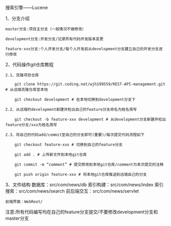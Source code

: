 搜索引擎——Lucene

1、分支介绍

	master分支:项目主分支（一般情况不做修改）

	development分支:开发分支/记录所有代码开发版本变更

	feature-xxx分支:个人开发分支/每个人开发前从development分支建立自己的开发分支进行修改

2、代码操作git仓库教程

	2.1、克隆项目仓库

		git clone https://git.coding.net/wjh199559/REST-API-management.git # 从远端克隆仓库至本地

		git checkout development # 在本地切换到development分支下

	2.2、从远端的development新建并检出自己的feature分支命名为姓名简写

		git checkout -b feature-xxx development # 从development分支新建并检出feature分支/xxx为姓名简写

	2.3、将自己的代码add/commit至自己的分支即可(重要)/每次提交代码流程如下

		git checkout feature-xxx # 切换到自己的feature分支

		git add . # 上传新文件到本地git仓库

		git commit -m “comment” # 提交修改到本地git仓库/comment为本次提交的注释

		git push origin feature-xxx # 将本地git仓库推送到远端自己的分支

3、文件结构
	数据库：src/com/news/db
	索引构建：src/com/news/index
	索引搜索：src/com/news/search
	前后端交互：src/com/news/servlet

	前端界面：WebRoot/


注意:所有代码编写均在自己的feature分支提交/不要修改development分支和master分支